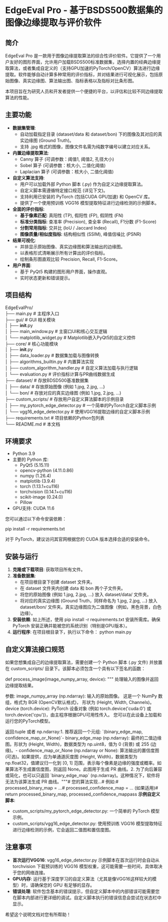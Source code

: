 # **EdgeEval Pro \- 基于BSDS500数据集的图像边缘提取与评价软件**

## **简介**

EdgeEval Pro 是一款用于图像边缘提取算法的综合性评价软件。它提供了一个用户友好的图形界面，允许用户加载BSDS500标准数据集，选择内置的经典边缘提取算法，或者集成自定义的（支持GPU加速的PyTorch/OpenCV）算法进行边缘提取。软件能够自动计算多种常用的评价指标，并对结果进行可视化展示，包括原始图像、真实边缘图、算法输出图、指标表格以及指标对比条形图。

本项目旨在为研究人员和开发者提供一个便捷的平台，以评估和比较不同边缘提取算法的性能。

## **主要功能**

* **数据集管理**:
  * 自动加载指定目录 (dataset/data 和 dataset/bon) 下的图像及其对应的真实边缘图 (Ground Truth)。
  * 支持 .jpg 格式的图像，图像文件名需为纯数字编号以建立对应关系。
* **内置边缘提取算法**:
  * Canny 算子 (可调参数：阈值1, 阈值2, 孔径大小)
  * Sobel 算子 (可调参数：核大小, 二值化阈值)
  * Laplacian 算子 (可调参数：核大小, 二值化阈值)
* **自定义算法支持**:
  * 用户可以加载外部 Python 脚本 (.py) 作为自定义边缘提取算法。
  * 自定义脚本需遵循特定接口规范 (详见下文)。
  * 支持利用已安装的 PyTorch (包括CUDA GPU加速) 和 OpenCV 库。
  * 提供了一个使用预训练 VGG16 模型提取特征进行边缘检测的示例脚本。
* **全面的评价指标**:
  * **基于像素匹配**: 真阳性 (TP), 假阳性 (FP), 假阴性 (FN)
  * **标准分类指标**: 查准率 (Precision), 查全率 (Recall), F1分数 (F1-Score)
  * **分割常用指标**: 交并比 (IoU / Jaccard Index)
  * **图像质量/相似度指标**: 结构相似性 (SSIM), 峰值信噪比 (PSNR)
* **结果可视化**:
  * 并排显示原始图像、真实边缘图和算法输出的边缘图。
  * 以表格形式清晰展示所有计算出的评价指标。
  * 绘制条形图直观比较 Precision, Recall, F1-Score。
* **用户界面**:
  * 基于 PyQt5 构建的图形用户界面，操作直观。
  * 实时状态更新和错误提示。

## **项目结构**

EdgeEvalPro/  
├── main.py                     # 主程序入口  
├── gui/                        # GUI 相关模块  
│   ├── __init__.py  
│   ├── main_window.py          # 主窗口UI和核心交互逻辑  
│   └── matplotlib_widget.py    # Matplotlib嵌入PyQt5的自定义控件  
├── core/                       # 核心功能模块  
│   ├── __init__.py  
│   ├── data_loader.py          # 数据集加载与图像转换  
│   ├── algorithms_builtin.py   # 内置算法实现  
│   ├── custom_algorithm_handler.py # 自定义算法加载与执行逻辑  
│   └── evaluation.py           # 评价指标计算与PR曲线数据生成  
├── dataset/                    # 存放BDSD500基准数据集  
│   ├── data/                   # 存放原始图像 (例如 1.jpg, 2.jpg, ...)  
│   └── bon/                    # 存放对应的真实边缘图 (例如 1.jpg, 2.jpg, ...)  
├── custom_scripts/             # 存放用户自定义算法脚本的示例目录  
│   ├── my_pytorch_edge_detector.py # 一个简单的PyTorch自定义脚本示例  
│   └── vgg16_edge_detector.py      # 使用VGG16提取边缘的自定义脚本示例  
├── requirements.txt            # 项目依赖的Python包列表  
└── README.md                   # 本文档  


## **环境要求**

* Python 3.9
* 主要的 Python 库:
  * PyQt5 (5.15.11)
  * opencv-python (4.11.0.86)
  * numpy (1.26.4)
  * matplotlib (3.9.4)
  * torch (1.13.1+cu116)
  * torchvision (0.14.1+cu116)
  * scikit-image (0.24.0)
  * Pillow
* GPU支持: CUDA 11.6

您可以通过以下命令安装依赖：

pip install \-r requirements.txt

对于 PyTorch，建议访问其官网根据您的 CUDA 版本选择合适的安装命令。

## **安装与运行**

1. **克隆或下载项目**:
   获取项目所有文件。
2. **准备数据集**:
   * 在项目根目录下创建 dataset 文件夹。
   * 在 dataset 文件夹内创建 data 和 bon 两个子文件夹。
   * 将您的原始图像 (例如 1.jpg, 2.jpg, ...) 放入 dataset/data/ 文件夹。
   * 将对应的真实边缘图 (Ground Truth，同样命名为 1.jpg, 2.jpg, ...) 放入 dataset/bon/ 文件夹。真实边缘图应为二值图像（例如，黑色背景，白色边缘）。
3. **安装依赖**:
   如上所述，使用 pip install \-r requirements.txt 安装所需库。确保 PyTorch 安装正确并能被您的系统识别（特别是GPU版本）。
4. **运行程序**:
   在项目根目录下，执行以下命令：
   python main.py

## **自定义算法接口规范**

如果您想集成自己的边缘提取算法，需要创建一个 Python 脚本 (.py 文件) 并放置在 custom\_scripts/ 目录下。该脚本必须包含一个具有以下签名的函数：

def process\_image(image\_numpy\_array, device):
"""
处理输入的图像并返回边缘提取结果。

参数:
image\_numpy\_array (np.ndarray): 输入的原始图像。
这是一个 NumPy 数组，格式为 BGR (OpenCV默认格式)，
形状为 (Height, Width, Channels)。
device (torch.device):        PyTorch 设备对象 (例如 torch.device('cuda:0') 或
torch.device('cpu'))，由主程序根据GPU可用性传入。
您可以在此设备上加载和运行您的PyTorch模型。

返回:tuple 或者 np.ndarray:1\. 推荐返回一个元组: \`(binary\_edge\_map, confidence\_map\_or\_None)\`\- binary\_edge\_map (np.ndarray): 最终的二值边缘图。形状为 (Height, Width)，数据类型为 np.uint8，值为 0 (背景) 或 255 (边缘)。\- confidence\_map\_or\_None (np.ndarray or None): 算法输出的置信度图 (可选)。如果提供，应为单通道灰度图 (Height, Width)，数据类型为 np.float32，值建议归一化到 \[0, 1\] 范围，表示每个像素是边缘的强度或概率。如果算法不生成置信度图，则返回 None。此图用于生成 PR 曲线。2\. 为了向后兼容或简化，也可以只返回 \`binary\_edge\_map\` (np.ndarray)。这种情况下，软件将无法为该算法生成 PR 曲线。"""\# 您的算法实现...\# 例如:\# processed\_binary\_map \= ...\# processed\_confidence\_map \= ... (如果适用)\# return processed\_binary\_map, processed\_confidence\_mappass
**示例自定义脚本**:

* custom\_scripts/my\_pytorch\_edge\_detector.py: 一个简单的 PyTorch 模型示例。
* custom\_scripts/vgg16\_edge\_detector.py: 使用预训练 VGG16 模型提取特征进行边缘检测的示例，它会返回二值图和置信度图。

## **注意事项**

* **首次运行VGG16**: vgg16\_edge\_detector.py 示例脚本在首次运行时会自动从 torchvision 下载预训练的 VGG16 模型权重，这可能需要一些时间，具体取决于您的网络连接。
* **GPU内存**: 运行基于深度学习的自定义算法（尤其是像VGG16这样较大的模型）时，请确保您的 GPU 有足够的显存。
* **错误处理**: 软件包含基本的错误提示，但自定义脚本中的内部错误可能需要您在脚本内部进行更详细的调试。自定义脚本执行的错误信息会尝试在状态栏中显示。

希望这个说明文档对您有所帮助！
